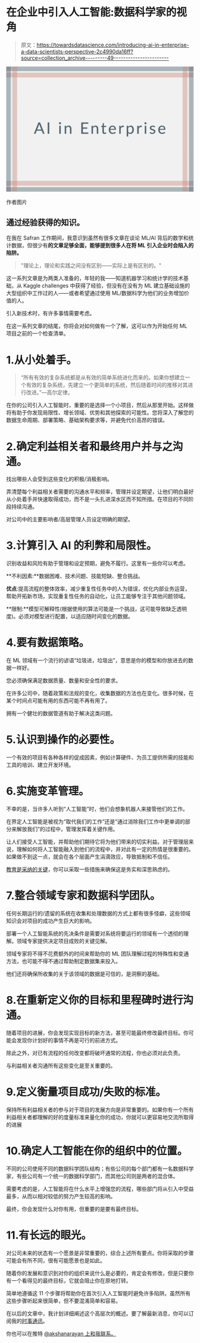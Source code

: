 # 在企业中引入人工智能:数据科学家的视角

> 原文：<https://towardsdatascience.com/introducing-ai-in-enterprise-a-data-scientists-perspective-2c4990da16ff?source=collection_archive---------49----------------------->

![](img/c9894bafc443b548c45c0603aec218a3.png)

作者图片

## 通过经验获得的知识。

在我在 Safran 工作期间，我意识到虽然有很多文章在谈论 ML/AI 背后的数学和统计数据，但很少有**的文章足够全面，能够提到很多人在将 ML 引入企业时会陷入的陷阱。**

> "理论上，理论和实践之间没有区别——实际上是有区别的。"

这一系列文章是为两类人准备的，年轻的我——知道机器学习和统计学的技术基础，从 Kaggle challenges 中获得了经验，但没有在没有为 ML 建立基础设施的大型组织中工作过的人——或者希望通过使用 ML/数据科学为他们的业务增加价值的人。

引入新技术时，有许多事情需要考虑。

在这一系列文章的结尾，你将会对如何做有一个了解，这可以作为开始任何 ML 项目之前的一个检查清单。

# 1.从小处着手。

> “所有有效的复杂系统都是从有效的简单系统进化而来的。如果你想建立一个有效的复杂系统，先建立一个更简单的系统，然后随着时间的推移对其进行改进。”—高尔定律。

在你的公司引入人工智能时，重要的是选择一个小项目，然后从那里开始。这样做将有助于你发现局限性、增长领域、优势和其他探索的可能性。您将深入了解您的数据生命周期、部署策略、基础架构要求等，并避免代价高昂的错误。

# 2.确定利益相关者和最终用户并与之沟通。

找出哪些人会受到这些变化的积极/消极影响。

弄清楚每个利益相关者需要的沟通水平和频率，管理并设定期望，让他们明白最好从小处着手并快速取得成功，而不是一头扎进深水区而不知所措。在项目的不同阶段持续沟通。

对公司中的主要影响者/高层管理人员设定明确的期望。

# 3.计算引入 AI 的利弊和局限性。

识别收益和风险有助于管理和设定预期，避免不履行。这里有一些你可以考虑。

**不利因素:**数据困难、技术问题、技能短缺、整合挑战。

**优点**:提高流程的整体效率，减少重复性任务中的人为错误，优化内部业务运营，帮助开拓新市场，实现重复性任务的自动化，让员工能够专注于其他问题领域。

**限制:**模型可解释性(根据使用的算法可能是一个挑战，这可能导致缺乏透明度)。必须对模型进行配置，以适应随时间变化的数据。

# 4.要有数据策略。

在 ML 领域有一个流行的谚语“垃圾进，垃圾出”，意思是你的模型和你放进去的数据一样好。

您必须确保满足数据质量、数量和安全性的要求。

在许多公司中，随着政策和法规的变化，收集数据的方法也在变化。很多时候，在某个时间点可能有用的东西可能不再有用了。

拥有一个健壮的数据管道有助于解决这类问题。

# 5.认识到操作的必要性。

一个有效的项目有各种各样的促成因素，例如计算硬件、为员工提供所需的技能和工具的培训、建立开发环境。

# 6.实施变革管理。

不幸的是，当许多人听到“人工智能”时，他们会想象机器人来接管他们的工作。

在界定人工智能是被视为“取代我们的工作”还是“通过消除我们工作中更单调的部分来解放我们”的过程中，管理发挥着关键作用。

让人们接受人工智能，并帮助他们期待它将为他们带来的切实利益。对于管理层来说，理解如何将人工智能融入到他们的流程中，并对此有一定的热情是很重要的。如果做不到这一点，就会在各个层面产生涓滴效应，导致抵制和不信任。

[教育是采纳的关键](https://www.cmswire.com/digital-workplace/ai-success-relies-on-strong-organizational-change-management/)，你可以采取一些措施来确保这是务实和深思熟虑的。

# 7.整合领域专家和数据科学团队。

任何长期运行的/遗留的系统在收集和处理数据的方式上都有很多怪癖，这些领域知识会对项目的成功产生巨大的影响。

部署一个人工智能系统的先决条件是需要对系统将要运行的领域有一个透彻的理解。领域专家提供决定项目成败的关键见解。

领域专家将不得不花费额外的时间来帮助你的 ML 团队理解过程的特殊性和变通方法，也可能不得不通过帮助制定数据集来投入。

他们还将确保所收集的关于该领域的数据是可信的，是洞察的基础。

# 8.在重新定义你的目标和里程碑时进行沟通。

随着项目的进展，你会发现实现目标的新方法，甚至可能最终修改最终目标。你可能会发现你计划好的事情不再是可行的前进方式。

除此之外，对已有流程的任何改变都将破坏通常的流程，你也必须对此负责。

与利益相关者沟通所有这些变化是至关重要的。

# 9.定义衡量项目成功/失败的标准。

保持所有利益相关者的参与对于项目的发展方向是非常重要的。如果你有一个所有利益相关者都理解的好的度量标准来量化你的成功，你就可以更容易地交流所取得的进展

# 10.确定人工智能在你的组织中的位置。

不同的公司使用不同的数据科学团队结构；有些公司的每个部门都有一名数据科学家，有些公司有一个统一的数据科学部门，而其他公司则是两者的混合体。

需要考虑的是，人工智能将在什么水平上增强您的流程，哪些部门将从引入中受益最多，从而以相对较低的努力产生较高的影响。

最终，你会发现什么对你有用，但重要的是要有最终目标。

# 11.有长远的眼光。

对公司未来的状态有一个愿景是非常重要的，综合上述所有要点。你将采取的步骤可能会有所不同，很有可能愿景也是如此。

随着你的发展和意识到对你的组织来说什么是必要的，肯定会有修改，但是只要你有一个看得见的最终目标，它就会阻止你在原地打转。

简单地遵循这 11 个步骤将帮助你在首次引入人工智能时避免许多陷阱。虽然所有这些步骤听起来很简单，但不要混淆简单和容易。

在以后的文章中，我计划详细阐述这个高层次的概述。要了解最新消息，你可以订阅我的[时事通讯](https://tinyletter.com/akshasrivastava)。

你也可以在推特 [@akshanarayan 上和我联系。](https://twitter.com/akshanarayan)